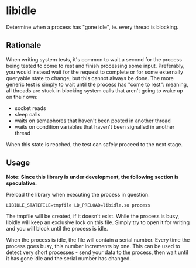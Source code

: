 # libidle
Determine when a process has "gone idle", ie. every thread is blocking.

## Rationale
When writing system tests, it's common to wait a second for the process being tested to come to rest and finish
processing some input. Preferably, you would instead wait for the request to complete or for some externally
queryable state to change, but this cannot always be done. The more generic test is simply to wait until the process
has "come to rest": meaning, all threads are stuck in blocking system calls that aren't going to wake up on their own:

- socket reads
- sleep calls
- waits on semaphores that haven't been posted in another thread
- waits on condition variables that haven't been signalled in another thread

When this state is reached, the test can safely proceed to the next stage.

## Usage
**Note: Since this library is under development, the following section is speculative.**

Preload the library when executing the process in question.
```
LIBIDLE_STATEFILE=tmpfile LD_PRELOAD=libidle.so process
```
The tmpfile will be created, if it doesn't exist.
While the process is busy, libidle will keep an exclusive lock on this file. Simply
try to open it for writing and you will block until the process is idle.

When the process is idle, the file will contain a serial number. Every time the process
goes busy, this number increments by one. This can be used to detect very short processes -
send your data to the process, then wait until it has gone idle and the serial number has changed.
